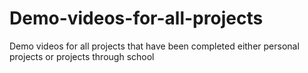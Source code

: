 # Demo-videos-for-all-projects
Demo videos for all projects that have been completed either personal projects or projects through school
